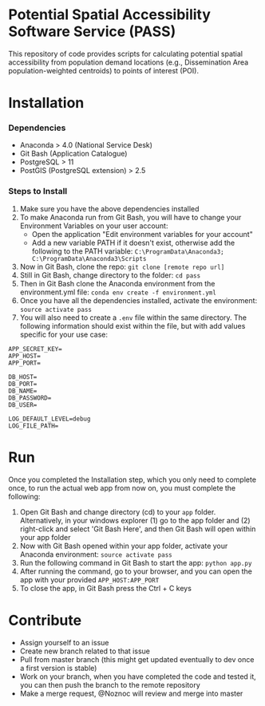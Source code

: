 # Potential Spatial Accessibility Software Service (PASS)

This repository of code provides scripts for calculating potential spatial accessibility from population demand locations (e.g., Dissemination Area population-weighted centroids) to points of interest (POI).

# Installation

### Dependencies

- Anaconda > 4.0 (National Service Desk)
- Git Bash (Application Catalogue)
- PostgreSQL > 11
- PostGIS (PostgreSQL extension) > 2.5

### Steps to Install

1. Make sure you have the above dependencies installed
2. To make Anaconda run from Git Bash, you will have to change your Environment Variables on your user account:
	- Open the application "Edit environment variables for your account"
	- Add a new variable PATH if it doesn't exist, otherwise add the following to the PATH variable: `C:\ProgramData\Anaconda3; C:\ProgramData\Anaconda3\Scripts`
3. Now in Git Bash, clone the repo: `git clone [remote repo url]`
4. Still in Git Bash, change directory to the folder: `cd pass`
5. Then in Git Bash clone the Anaconda environment from the environment.yml file: `conda env create -f environment.yml`
6. Once you have all the dependencies installed, activate the environment: `source activate pass`
7. You will also need to create a `.env` file within the same directory. The following information should exist within the file, but with add values specific for your use case:

```
APP_SECRET_KEY=
APP_HOST=
APP_PORT=

DB_HOST=
DB_PORT=
DB_NAME=
DB_PASSWORD=
DB_USER=

LOG_DEFAULT_LEVEL=debug
LOG_FILE_PATH=
```

# Run

Once you completed the Installation step, which you only need to complete once, to run the actual web app from now on, you must complete the following:

1. Open Git Bash and change directory (cd) to your `app` folder. Alternatively, in your windows explorer (1) go to the app folder and (2) right-click and select 'Git Bash Here', and then Git Bash will open within your app folder
2. Now with Git Bash opened within your app folder, activate your Anaconda environment: `source activate pass`
3. Run the following command in Git Bash to start the app: `python app.py`
4. After running the command, go to your browser, and you can open the app with your provided `APP_HOST:APP_PORT`
5. To close the app, in Git Bash press the Ctrl + C keys

# Contribute

- Assign yourself to an issue
- Create new branch related to that issue
- Pull from master branch (this might get updated eventually to dev once a first version is stable)
- Work on your branch, when you have completed the code and tested it, you can then push the branch to the remote repository
- Make a merge request, @Noznoc will review and merge into master
